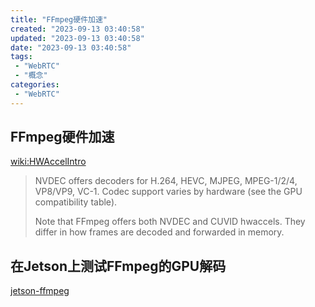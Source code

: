 ```yaml
---
title: "FFmpeg硬件加速"
created: "2023-09-13 03:40:58"
updated: "2023-09-13 03:40:58"
date: "2023-09-13 03:40:58"
tags: 
 - "WebRTC"
 - "概念"
categories: 
 - "WebRTC"
---
```

## FFmpeg硬件加速

[wiki:HWAccelIntro](https://trac.ffmpeg.org/wiki/HWAccelIntro)

>NVDEC offers decoders for H.264, HEVC, MJPEG, MPEG-1/2/4, VP8/VP9, VC-1. Codec support varies by hardware (see the ​GPU compatibility table).
>
>Note that FFmpeg offers both NVDEC and CUVID hwaccels. They differ in how frames are decoded and forwarded in memory.

## 在Jetson上测试FFmpeg的GPU解码

[jetson-ffmpeg](https://github.com/jocover/jetson-ffmpeg)
